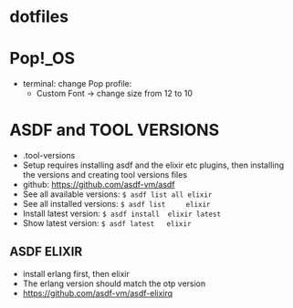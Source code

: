 # dotfiles

# Pop!_OS
- terminal: change Pop profile:
  - Custom Font -> change size from 12 to 10

# ASDF and TOOL VERSIONS
- .tool-versions
- Setup requires installing asdf and the elixir etc plugins, then installing the versions and creating tool versions files
- github: https://github.com/asdf-vm/asdf
- See all available versions: `$ asdf list all elixir`
- See all installed versions: `$ asdf list     elixir`
- Install latest version:     `$ asdf install  elixir latest`
- Show latest version:        `$ asdf latest   elixir`

## ASDF ELIXIR
- install erlang first, then elixir
- The erlang version should match the otp version
- https://github.com/asdf-vm/asdf-elixirq
